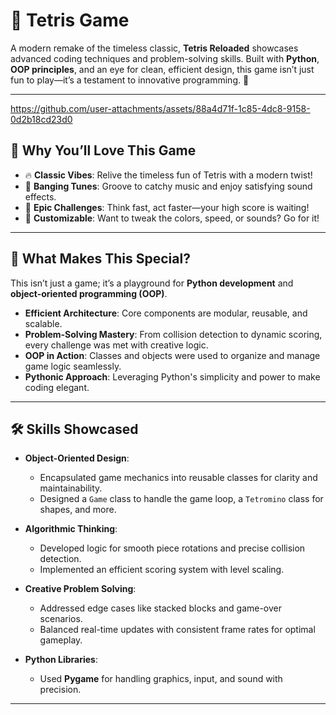 # 🎲 **Tetris Game**  

A modern remake of the timeless classic, **Tetris Reloaded** showcases advanced coding techniques and problem-solving skills. Built with **Python**, **OOP principles**, and an eye for clean, efficient design, this game isn’t just fun to play—it’s a testament to innovative programming. 🚀  

---



https://github.com/user-attachments/assets/88a4d71f-1c85-4dc8-9158-0d2b18cd23d0




## 🌟 Why You’ll Love This Game

- 🔥 **Classic Vibes**: Relive the timeless fun of Tetris with a modern twist!
- 🎵 **Banging Tunes**: Groove to catchy music and enjoy satisfying sound effects.
- 🎯 **Epic Challenges**: Think fast, act faster—your high score is waiting!
- 🎨 **Customizable**: Want to tweak the colors, speed, or sounds? Go for it!
---

## 🧩 **What Makes This Special?**  
This isn’t just a game; it’s a playground for **Python development** and **object-oriented programming (OOP)**.  
- **Efficient Architecture**: Core components are modular, reusable, and scalable.  
- **Problem-Solving Mastery**: From collision detection to dynamic scoring, every challenge was met with creative logic.  
- **OOP in Action**: Classes and objects were used to organize and manage game logic seamlessly.  
- **Pythonic Approach**: Leveraging Python's simplicity and power to make coding elegant.  

---

## 🛠️ **Skills Showcased**  
- **Object-Oriented Design**:  
  - Encapsulated game mechanics into reusable classes for clarity and maintainability.  
  - Designed a `Game` class to handle the game loop, a `Tetromino` class for shapes, and more.  

- **Algorithmic Thinking**:  
  - Developed logic for smooth piece rotations and precise collision detection.  
  - Implemented an efficient scoring system with level scaling.  

- **Creative Problem Solving**:  
  - Addressed edge cases like stacked blocks and game-over scenarios.  
  - Balanced real-time updates with consistent frame rates for optimal gameplay.  

- **Python Libraries**:  
  - Used **Pygame** for handling graphics, input, and sound with precision.  

---
